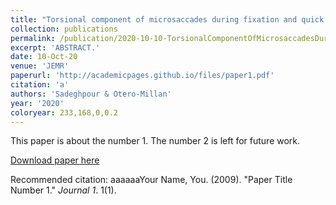 ```yaml
---
title: "Torsional component of microsaccades during fixation and quick phases during optokinetic stimulation"
collection: publications
permalink: /publication/2020-10-10-TorsionalComponentOfMicrosaccadesDuringFixationAndQuickPhasesDu
excerpt: 'ABSTRACT.'
date: 10-Oct-20
venue: 'JEMR'
paperurl: 'http://academicpages.github.io/files/paper1.pdf'
citation: 'a'
authors: 'Sadeghpour & Otero-Millan'
year: '2020'
coloryear: 233,168,0,0.2
---
```

This paper is about the number 1. The number 2 is left for future work.

[Download paper here](http://academicpages.github.io/files/paper1.pdf)

Recommended citation: aaaaaaYour Name, You. (2009). "Paper Title Number 1." <i>Journal 1</i>. 1(1).
